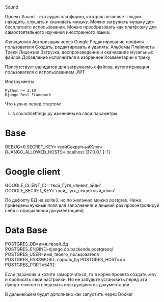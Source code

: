 Sound 

Проект Sound - это аудио платформа, которая позволяет людям находить, слушать и скачивать музыку. Можно загружать музыку для бесплатного использования.
Можно преобразовать как платформу для самостоятельного изучения иностранного языка.

Функционал
    Авторизация через Google
    Редактирование профиля пользователя
    Создать, редактировать и удалять:
        Альбомы
        Плейлисты
        Треки
        Лицензии
    Загрузка, воспроизведение и скачивание музальных файлов
    Добавление исполнителя в избранное
    Комментарии к треку

Присутствует валидатор для загружаемых файлов, аутентификация пользователя с использованием JWT


Инструменты

    Python >= 3.10
    Django Rest Framework


Что нужно перед стартом:
1) в sound/settings.py изменяем на свои параметры
# Base
DEBUG=0
SECRET_KEY= твойСекретныйКлюч
DJANGO_ALLOWED_HOSTS=localhost 127.0.0.1 [::1]

# Google client

GOOGLE_CLIENT_ID='твой_Гугл_клиент_айди'
GOOGLE_SECRET_KEY='твой_Гугл_секретный_ключ'

По дефолту БД на sqlite3, но по желанию можно postgres. Ниже приведены нужные поля для заполнения( и лишний раз проконтролируй себя с официальной документацией). 

# Data Base
POSTGRES_DB=имя_твоей_бд
POSTGRES_ENGINE=django.db.backends.postgresql
POSTGRES_USER=имя_твоего_пользователя
POSTGRES_PASSWORD=пароль_бд
POSTGRES_HOST=db
POSTGRES_PORT=5432


Если параноик и хотите заморочиться, то в корне проекта создать .env и прописать свои настройки. Но не забудьте установить перед эти django-environ и следовать инструкциям из документации.


В дальнейшем будет дополнено как запустить через Docker
